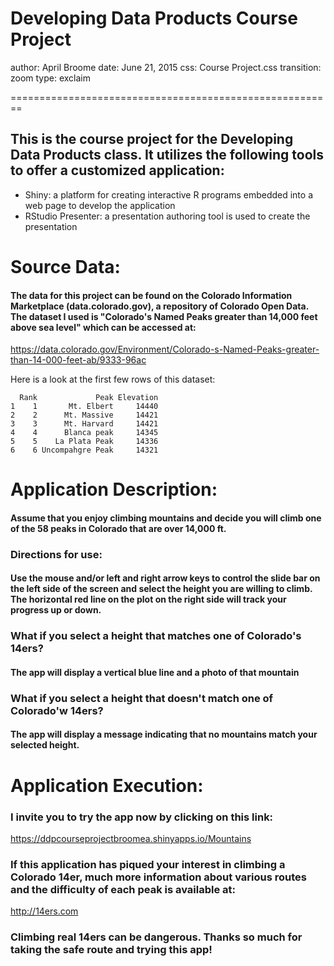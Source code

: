 Developing Data Products Course Project
========================================================
author: April Broome 
date: June 21, 2015 
css: Course Project.css
transition: zoom 
type: exclaim 

========================================================
##  This is the course project for the Developing Data Products class. It utilizes the following tools to offer a customized application: 
- Shiny: a platform for creating interactive R programs embedded into a web page to develop the application 
- RStudio Presenter: a presentation authoring tool is used to create the presentation

Source Data:
========================================================
####  The data for this project can be found on the Colorado Information Marketplace (data.colorado.gov), a repository of Colorado Open Data.  The dataset I used is "Colorado's Named Peaks greater than 14,000 feet above sea level" which can be accessed at: 

https://data.colorado.gov/Environment/Colorado-s-Named-Peaks-greater-than-14-000-feet-ab/9333-96ac

Here is a look at the first few rows of this dataset:


```
  Rank             Peak Elevation
1    1       Mt. Elbert     14440
2    2      Mt. Massive     14421
3    3      Mt. Harvard     14421
4    4      Blanca peak     14345
5    5    La Plata Peak     14336
6    6 Uncompahgre Peak     14321
```

Application Description:
========================================================
#### Assume that you enjoy climbing mountains and decide you will climb one of the 58 peaks in Colorado that are over 14,000 ft. 
### Directions for use:
#### Use the mouse and/or left and right arrow keys to control the slide bar on the left side of the screen and select the height you are willing to climb. The horizontal red line on the plot on the right side will track your progress up or down.  
### What if you select a height that matches one of Colorado's 14ers?  
#### The app will display a vertical blue line and a photo of that mountain 
### What if you select a height that doesn't match one of Colorado'w 14ers?
#### The app will display a message indicating that no mountains match your selected height.  

Application Execution:
========================================================

### I invite you to try the app now by clicking on this link:

https://ddpcourseprojectbroomea.shinyapps.io/Mountains

### If this application has piqued your interest in climbing a Colorado 14er, much more information about various routes and the difficulty of each peak is available at: 
http://14ers.com 

### Climbing real 14ers can be dangerous. Thanks so much for taking the safe route and trying this app!  
